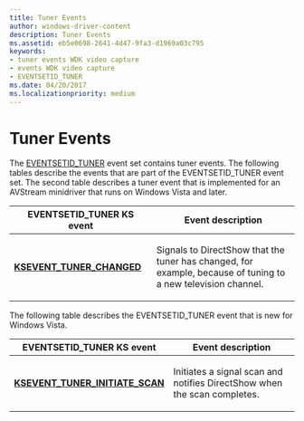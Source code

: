 ```yaml
---
title: Tuner Events
author: windows-driver-content
description: Tuner Events
ms.assetid: eb5e0698-2641-4d47-9fa3-d1969a03c795
keywords:
- tuner events WDK video capture
- events WDK video capture
- EVENTSETID_TUNER
ms.date: 04/20/2017
ms.localizationpriority: medium
---
```


# Tuner Events


The [EVENTSETID\_TUNER](https://msdn.microsoft.com/library/windows/hardware/ff559566) event set contains tuner events. The following tables describe the events that are part of the EVENTSETID\_TUNER event set. The second table describes a tuner event that is implemented for an AVStream minidriver that runs on Windows Vista and later.

<table>
<colgroup>
<col width="50%" />
<col width="50%" />
</colgroup>
<thead>
<tr class="header">
<th>EVENTSETID_TUNER KS event</th>
<th>Event description</th>
</tr>
</thead>
<tbody>
<tr class="odd">
<td><p><a href="https://msdn.microsoft.com/library/windows/hardware/ff561894" data-raw-source="[&lt;strong&gt;KSEVENT_TUNER_CHANGED&lt;/strong&gt;](https://msdn.microsoft.com/library/windows/hardware/ff561894)"><strong>KSEVENT_TUNER_CHANGED</strong></a></p></td>
<td><p>Signals to DirectShow that the tuner has changed, for example, because of tuning to a new television channel.</p></td>
</tr>
</tbody>
</table>

 

The following table describes the EVENTSETID\_TUNER event that is new for Windows Vista.

<table>
<colgroup>
<col width="50%" />
<col width="50%" />
</colgroup>
<thead>
<tr class="header">
<th>EVENTSETID_TUNER KS event</th>
<th>Event description</th>
</tr>
</thead>
<tbody>
<tr class="odd">
<td><p><a href="https://msdn.microsoft.com/library/windows/hardware/ff561898" data-raw-source="[&lt;strong&gt;KSEVENT_TUNER_INITIATE_SCAN&lt;/strong&gt;](https://msdn.microsoft.com/library/windows/hardware/ff561898)"><strong>KSEVENT_TUNER_INITIATE_SCAN</strong></a></p></td>
<td><p>Initiates a signal scan and notifies DirectShow when the scan completes.</p></td>
</tr>
</tbody>
</table>

 

 

 




